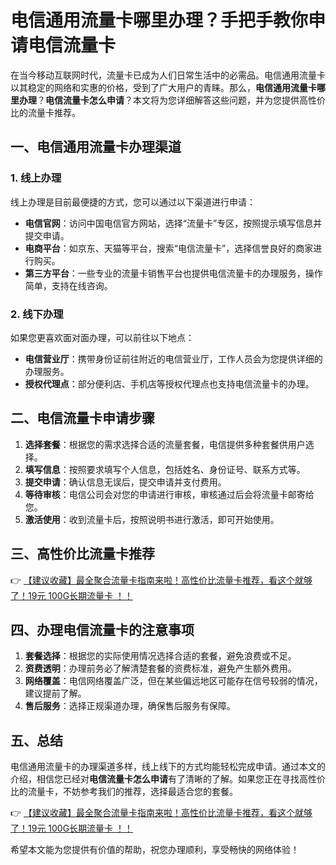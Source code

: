 # 电信通用流量卡哪里办理？手把手教你申请电信流量卡

在当今移动互联网时代，流量卡已成为人们日常生活中的必需品。电信通用流量卡以其稳定的网络和实惠的价格，受到了广大用户的青睐。那么，**电信通用流量卡哪里办理**？**电信流量卡怎么申请**？本文将为您详细解答这些问题，并为您提供高性价比的流量卡推荐。

## 一、电信通用流量卡办理渠道

### 1. 线上办理
线上办理是目前最便捷的方式，您可以通过以下渠道进行申请：
- **电信官网**：访问中国电信官方网站，选择“流量卡”专区，按照提示填写信息并提交申请。
- **电商平台**：如京东、天猫等平台，搜索“电信流量卡”，选择信誉良好的商家进行购买。
- **第三方平台**：一些专业的流量卡销售平台也提供电信流量卡的办理服务，操作简单，支持在线咨询。

### 2. 线下办理
如果您更喜欢面对面办理，可以前往以下地点：
- **电信营业厅**：携带身份证前往附近的电信营业厅，工作人员会为您提供详细的办理服务。
- **授权代理点**：部分便利店、手机店等授权代理点也支持电信流量卡的办理。

## 二、电信流量卡申请步骤

1. **选择套餐**：根据您的需求选择合适的流量套餐，电信提供多种套餐供用户选择。
2. **填写信息**：按照要求填写个人信息，包括姓名、身份证号、联系方式等。
3. **提交申请**：确认信息无误后，提交申请并支付费用。
4. **等待审核**：电信公司会对您的申请进行审核，审核通过后会将流量卡邮寄给您。
5. **激活使用**：收到流量卡后，按照说明书进行激活，即可开始使用。

## 三、高性价比流量卡推荐

👉 [【建议收藏】最全聚合流量卡指南来啦！高性价比流量卡推荐，看这个就够了！19元 100G长期流量卡 ！！](https://bit.ly/Liuliangka)

## 四、办理电信流量卡的注意事项

1. **套餐选择**：根据您的实际使用情况选择合适的套餐，避免浪费或不足。
2. **资费透明**：办理前务必了解清楚套餐的资费标准，避免产生额外费用。
3. **网络覆盖**：电信网络覆盖广泛，但在某些偏远地区可能存在信号较弱的情况，建议提前了解。
4. **售后服务**：选择正规渠道办理，确保售后服务有保障。

## 五、总结

电信通用流量卡的办理渠道多样，线上线下的方式均能轻松完成申请。通过本文的介绍，相信您已经对**电信流量卡怎么申请**有了清晰的了解。如果您正在寻找高性价比的流量卡，不妨参考我们的推荐，选择最适合您的套餐。

👉 [【建议收藏】最全聚合流量卡指南来啦！高性价比流量卡推荐，看这个就够了！19元 100G长期流量卡 ！！](https://bit.ly/Liuliangka)

希望本文能为您提供有价值的帮助，祝您办理顺利，享受畅快的网络体验！